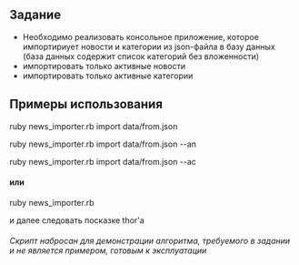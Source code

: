## Задание

 - Необходимо реализовать консольное приложение, которое импортириует новости и
 категории из json-файла в базу данных (база данных содержит список категорий без вложенности)
 - импортировать только активные новости
 - импортировать только активные категории



## Примеры использования

ruby news_importer.rb import data/from.json

ruby news_importer.rb import data/from.json --an

ruby news_importer.rb import data/from.json --aс

#### или

ruby news_importer.rb

и далее следовать посказке thor'а


###### Скрипт набросан для демонстрации алгоритма, требуемого в задании и не является примером, готовым к эксплуатации
















